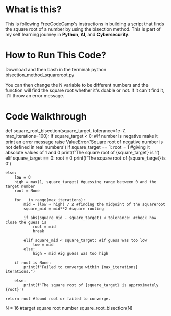 # What is this?

This is following FreeCodeCamp's instructions in building a script that finds the square root of a number by using the bisection method. This is part of my self learning journey in **Python**, **AI**, and **Cybersecurity**. 

# How to Run This Code?

Download and then bash in the terminal: python bisection_method_squareroot.py

You can then change the N variable to be different numbers and the function will find the square root whether it's doable or not. If it can't find it, it'll throw an error message. 

# Code Walkthrough

def square_root_bisection(square_target, tolerance=1e-7, max_iterations=100):
    if square_target < 0: #if number is negative make it print an error message
        raise ValueError('Square root of negative number is not defined in real numbers')
    if square_target == 1:
        root = 1 #giving it absolute values of 1 and 0
        print(f'The square root of {square_target} is 1')
    elif square_target == 0:
        root = 0
        print(f'The square root of {square_target} is 0')

    else:
        low = 0
        high = max(1, square_target) #guessing range between 0 and the target number
        root = None
        
        for _ in range(max_iterations):
            mid = (low + high) / 2 #finding the midpoint of the squareroot
            square_mid = mid**2 #square rooting 

            if abs(square_mid - square_target) < tolerance: #check how close the guess is
                root = mid
                break

            elif square_mid < square_target: #if guess was too low
                low = mid
            else:
                high = mid #ig guess was too high

        if root is None:
            print(f"Failed to converge within {max_iterations} iterations.")
    
        else:   
            print(f'The square root of {square_target} is approximately {root}')
    
    return root #found root or failed to converge. 

N = 16 #target square root number
square_root_bisection(N)
